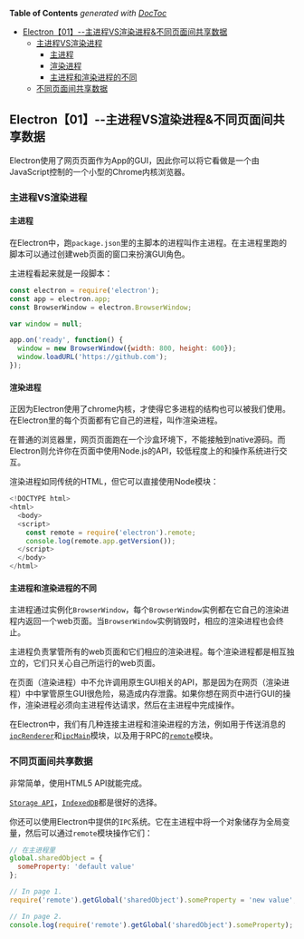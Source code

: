 <!-- START doctoc generated TOC please keep comment here to allow auto update -->
<!-- DON'T EDIT THIS SECTION, INSTEAD RE-RUN doctoc TO UPDATE -->
**Table of Contents**  *generated with [DocToc](https://github.com/thlorenz/doctoc)*

- [Electron【01】--主进程VS渲染进程&不同页面间共享数据](#electron%E3%80%9001%E3%80%91--%E4%B8%BB%E8%BF%9B%E7%A8%8Bvs%E6%B8%B2%E6%9F%93%E8%BF%9B%E7%A8%8B&%E4%B8%8D%E5%90%8C%E9%A1%B5%E9%9D%A2%E9%97%B4%E5%85%B1%E4%BA%AB%E6%95%B0%E6%8D%AE)
  - [主进程VS渲染进程](#%E4%B8%BB%E8%BF%9B%E7%A8%8Bvs%E6%B8%B2%E6%9F%93%E8%BF%9B%E7%A8%8B)
    - [主进程](#%E4%B8%BB%E8%BF%9B%E7%A8%8B)
    - [渲染进程](#%E6%B8%B2%E6%9F%93%E8%BF%9B%E7%A8%8B)
    - [主进程和渲染进程的不同](#%E4%B8%BB%E8%BF%9B%E7%A8%8B%E5%92%8C%E6%B8%B2%E6%9F%93%E8%BF%9B%E7%A8%8B%E7%9A%84%E4%B8%8D%E5%90%8C)
  - [不同页面间共享数据](#%E4%B8%8D%E5%90%8C%E9%A1%B5%E9%9D%A2%E9%97%B4%E5%85%B1%E4%BA%AB%E6%95%B0%E6%8D%AE)

<!-- END doctoc generated TOC please keep comment here to allow auto update -->

## Electron【01】--主进程VS渲染进程&不同页面间共享数据

Electron使用了网页页面作为App的GUI，因此你可以将它看做是一个由JavaScript控制的一个小型的Chrome内核浏览器。

### 主进程VS渲染进程

#### 主进程

在Electron中，跑`package.json`里的主脚本的进程叫作主进程。在主进程里跑的脚本可以通过创建web页面的窗口来扮演GUI角色。

主进程看起来就是一段脚本：

```js
const electron = require('electron');
const app = electron.app;
const BrowserWindow = electron.BrowserWindow;

var window = null;

app.on('ready', function() {
  window = new BrowserWindow({width: 800, height: 600});
  window.loadURL('https://github.com');
});
```

#### 渲染进程

正因为Electron使用了chrome内核，才使得它多进程的结构也可以被我们使用。在Electron里的每个页面都有它自己的进程，叫作渲染进程。

在普通的浏览器里，网页页面跑在一个沙盒环境下，不能接触到native源码。而Electron则允许你在页面中使用Node.js的API，较低程度上的和操作系统进行交互。

渲染进程如同传统的HTML，但它可以直接使用Node模块：

```js
<!DOCTYPE html>
<html>
  <body>
  <script>
    const remote = require('electron').remote;
    console.log(remote.app.getVersion());
  </script>
  </body>
</html>
```

#### 主进程和渲染进程的不同

主进程通过实例化`BrowserWindow`，每个`BrowserWindow`实例都在它自己的渲染进程内返回一个web页面。当`BrowserWindow`实例销毁时，相应的渲染进程也会终止。

主进程负责掌管所有的web页面和它们相应的渲染进程。每个渲染进程都是相互独立的，它们只关心自己所运行的web页面。

在页面（渲染进程）中不允许调用原生GUI相关的API，那是因为在网页（渲染进程）中中掌管原生GUI很危险，易造成内存泄露。如果你想在网页中进行GUI的操作，渲染进程必须向主进程传达请求，然后在主进程中完成操作。

在Electron中，我们有几种连接主进程和渲染进程的方法，例如用于传送消息的[`ipcRenderer`](https://github.com/heyunjiang/electron/blob/master/docs/api/ipc-renderer.md)和[`ipcMain`](https://github.com/heyunjiang/electron/blob/master/docs/api/ipc-main.md)模块，以及用于RPC的[`remote`](https://github.com/heyunjiang/electron/blob/master/docs/api/remote.md)模块。

### 不同页面间共享数据

非常简单，使用HTML5 API就能完成。

[`Storage API`](https://developer.mozilla.org/en-US/docs/Web/API/Storage)，[`IndexedDB`](https://developer.mozilla.org/en-US/docs/Web/API/IndexedDB_API)都是很好的选择。

你还可以使用Electron中提供的`IPC`系统。它在主进程中将一个对象储存为全局变量，然后可以通过`remote`模块操作它们：

```js
// 在主进程里
global.sharedObject = {
  someProperty: 'default value'
};
```

```js
// In page 1.
require('remote').getGlobal('sharedObject').someProperty = 'new value';

// In page 2.
console.log(require('remote').getGlobal('sharedObject').someProperty);
```